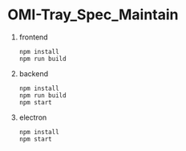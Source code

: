 # OMI-Tray_Spec_Maintain

1. frontend
    ```
    npm install
    npm run build
    ```

2. backend
    ```
    npm install
    npm run build
    npm start
    ```

3. electron
    ```
    npm install
    npm start
    ```